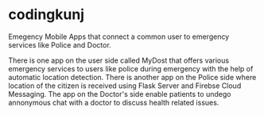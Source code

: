 # codingkunj
Emegency Mobile Apps that connect a common user to emergency services like Police and Doctor.

There is one app on the user side called MyDost that offers various emergency services to users
like police during emergency with the help of automatic location detection. There is another
app on the Police side where location of the citizen is received using Flask Server and Firebse Cloud 
Messaging. The app on the Doctor's side enable patients to undego annonymous chat with a doctor 
to discuss health related issues.


